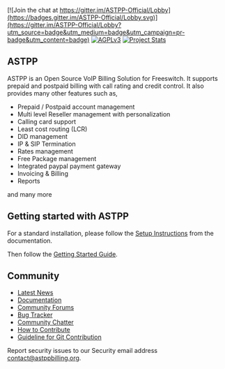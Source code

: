 [![Join the chat at https://gitter.im/ASTPP-Official/Lobby](https://badges.gitter.im/ASTPP-Official/Lobby.svg)](https://gitter.im/ASTPP-Official/Lobby?utm_source=badge&utm_medium=badge&utm_campaign=pr-badge&utm_content=badge)
[![AGPLv3](https://img.shields.io/badge/license-AGPLv3-blue.svg?style=flat-square)](https://raw.githubusercontent.com/iNextrix/ASTPP/v4.0.1/LICENSE)
[![Project Stats](https://www.openhub.net/p/astpp/widgets/project_thin_badge.gif)](https://www.openhub.net/p/astpp)

ASTPP
-----

ASTPP is an Open Source VoIP Billing Solution for Freeswitch. It supports prepaid and postpaid billing with call rating and credit control. It also provides many other features such as,

- Prepaid / Postpaid account management
- Multi level Reseller management with personalization
- Calling card support
- Least cost routing (LCR)
- DID management
- IP & SIP Termination 
- Rates management
- Free Package management
- Integrated paypal payment gateway
- Invoicing & Billing
- Reports

and many more


Getting started with ASTPP
--------------------------
For a standard installation, please follow the <a href="https://docs.astppbilling.org/display/itplmars/Installation">Setup Instructions</a>
from the documentation.

Then follow the <a href="https://docs.astppbilling.org/display/itplmars/Getting+started">Getting Started Guide</a>.

Community
---------

- <a href="http://www.astppbilling.org/news/">Latest News</a>
- <a href="https://docs.astppbilling.org/display/itplmars/ASTPP">Documentation</a>
- <a href="https://forum.astppbilling.org">Community Forums</a>
- <a href="https://jira.astppbilling.org">Bug Tracker</a>
- <a href="https://gitter.im/ASTPP-Official/Lobby">Community Chatter</a>
- <a href="https://docs.astppbilling.org/display/itplmars/How+to+Contribute">How to Contribute</a>
- <a href="https://docs.astppbilling.org/display/itplmars/Contribute+to+Git">Guideline for Git Contribution</a>

Report security issues to our Security email address contact@astppbilling.org.

